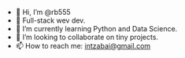 - 👋 Hi, I’m @rb555
- 👀 Full-stack wev dev.
- 🌱 I’m currently learning Python and Data Science.
- 💞️ I’m looking to collaborate on tiny projects.
- 📫 How to reach me: intzabai@gmail.com

